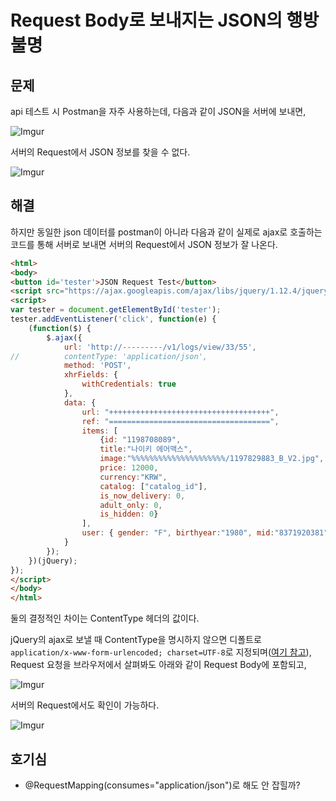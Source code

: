 # Request Body로 보내지는 JSON의 행방 불명

## 문제

api 테스트 시 Postman을 자주 사용하는데, 다음과 같이 JSON을 서버에 보내면,

![Imgur](http://i.imgur.com/iGfNshb.png)

서버의 Request에서 JSON 정보를 찾을 수 없다.

![Imgur](http://i.imgur.com/zdLoEy0.png)

## 해결

하지만 동일한 json 데이터를 postman이 아니라 다음과 같이 실제로 ajax로 호출하는 코드를 통해 서버로 보내면 서버의 Request에서 JSON 정보가 잘 나온다.

```html
<html>
<body>
<button id='tester'>JSON Request Test</button>
<script src="https://ajax.googleapis.com/ajax/libs/jquery/1.12.4/jquery.min.js"></script>
<script>
var tester = document.getElementById('tester');
tester.addEventListener('click', function(e) {
	(function($) {
	    $.ajax({
	        url: 'http://---------/v1/logs/view/33/55',
//	        contentType: 'application/json',
	        method: 'POST',
	        xhrFields: {
	            withCredentials: true
	        },
	        data: {
	            url: "++++++++++++++++++++++++++++++++++++",
	            ref: "====================================",
	            items: [
	                {id: "1198708089",
	                title:"나이키 에어맥스",
	                image:"%%%%%%%%%%%%%%%%%%%%%/1197829883_B_V2.jpg",
	                price: 12000,
	                currency:"KRW",
	                catalog: ["catalog_id"],
	                is_now_delivery: 0,
	                adult_only: 0,
	                is_hidden: 0}
	            ],
	            user: { gender: "F", birthyear:"1980", mid:"8371920381"}
	        }
	    });
	})(jQuery);
});
</script>
</body>
</html>
```

둘의 결정적인 차이는 ContentType 헤더의 값이다.

jQuery의 ajax로 보낼 때 ContentType을 명시하지 않으면 디폴트로 `application/x-www-form-urlencoded; charset=UTF-8`로 지정되며([여기 참고](http://api.jquery.com/jQuery.ajax/)), Request 요청을 브라우저에서 살펴봐도 아래와 같이 Request Body에 포함되고,

![Imgur](http://i.imgur.com/3ZAtT6n.png)

서버의 Request에서도 확인이 가능하다.

![Imgur](http://i.imgur.com/tH0DcQG.png)

## 호기심

- @RequestMapping(consumes="application/json")로 해도 안 잡힐까?


